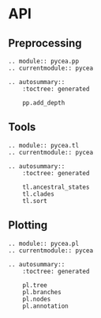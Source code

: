 # API

## Preprocessing

```{eval-rst}
.. module:: pycea.pp
.. currentmodule:: pycea

.. autosummary::
    :toctree: generated

    pp.add_depth
```

## Tools

```{eval-rst}
.. module:: pycea.tl
.. currentmodule:: pycea

.. autosummary::
    :toctree: generated

    tl.ancestral_states
    tl.clades
    tl.sort
```

## Plotting

```{eval-rst}
.. module:: pycea.pl
.. currentmodule:: pycea

.. autosummary::
    :toctree: generated

    pl.tree
    pl.branches
    pl.nodes
    pl.annotation
```
